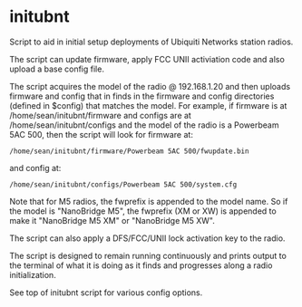 # initubnt
Script to aid in initial setup deployments of Ubiquiti Networks station radios.

The script can update firmware, apply FCC UNII activiation code and also upload a base config file.

The script acquires the model of the radio @ 192.168.1.20 and then uploads firmware and config that in finds
in the firmware and config directories (defined in $config) that matches the model.  For example, if firmware
is at /home/sean/initubnt/firmware and configs are at /home/sean/initubnt/configs and the model of the radio
is a Powerbeam 5AC 500, then the script will look for firmware at:
    
    /home/sean/initubnt/firmware/Powerbeam 5AC 500/fwupdate.bin

and config at:

    /home/sean/initubnt/configs/Powerbeam 5AC 500/system.cfg

Note that for M5 radios, the fwprefix is appended to the model name.  So if the model is "NanoBridge M5", the
fwprefix (XM or XW) is appended to make it "NanoBridge M5 XM" or "NanoBridge M5 XW".

The script can also apply a DFS/FCC/UNII lock activation key to the radio.
    
The script is designed to remain running continuously and prints output to the terminal of what it is doing
as it finds and progresses along a radio initialization.

See top of initubnt script for various config options.
